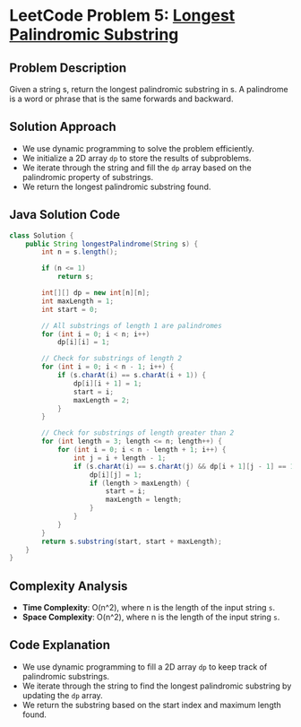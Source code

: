 # LeetCode Problem 5: [Longest Palindromic Substring](https://leetcode.com/problems/longest-palindromic-substring/)

## Problem Description
Given a string s, return the longest palindromic substring in s. 
A palindrome is a word or phrase that is the same forwards and backward.
## Solution Approach
- We use dynamic programming to solve the problem efficiently.
- We initialize a 2D array `dp` to store the results of subproblems.
- We iterate through the string and fill the `dp` array based on the palindromic property of substrings.
- We return the longest palindromic substring found.

## Java Solution Code

```java
class Solution {
    public String longestPalindrome(String s) {
        int n = s.length();

        if (n <= 1)
            return s;

        int[][] dp = new int[n][n];
        int maxLength = 1;
        int start = 0;

        // All substrings of length 1 are palindromes
        for (int i = 0; i < n; i++)
            dp[i][i] = 1;

        // Check for substrings of length 2
        for (int i = 0; i < n - 1; i++) {
            if (s.charAt(i) == s.charAt(i + 1)) {
                dp[i][i + 1] = 1;
                start = i;
                maxLength = 2;
            }
        }

        // Check for substrings of length greater than 2
        for (int length = 3; length <= n; length++) {
            for (int i = 0; i < n - length + 1; i++) {
                int j = i + length - 1;
                if (s.charAt(i) == s.charAt(j) && dp[i + 1][j - 1] == 1) {
                    dp[i][j] = 1;
                    if (length > maxLength) {
                        start = i;
                        maxLength = length;
                    }
                }
            }
        }
        return s.substring(start, start + maxLength);
    }
}
```

## Complexity Analysis
- **Time Complexity**: O(n^2), where n is the length of the input string `s`.
- **Space Complexity**: O(n^2), where n is the length of the input string `s`.

## Code Explanation
- We use dynamic programming to fill a 2D array `dp` to keep track of palindromic substrings.
- We iterate through the string to find the longest palindromic substring by updating the `dp` array.
- We return the substring based on the start index and maximum length found.

